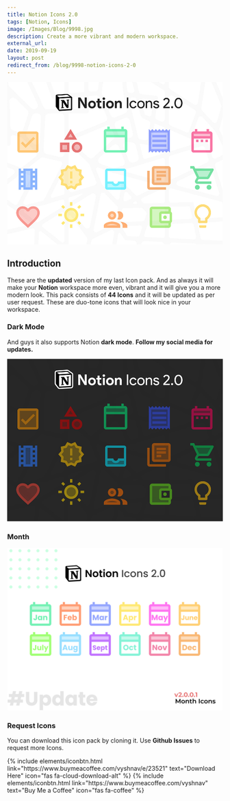 ```yaml
---
title: Notion Icons 2.0
tags: [Notion, Icons]
image: /Images/Blog/9998.jpg
description: Create a more vibrant and modern workspace.
external_url:
date: 2019-09-19
layout: post
redirect_from: /blog/9998-notion-icons-2-0
---
```


![alt text](/Images/Blog/9998.jpg "Notion Icons 2.0")

## **Introduction**

These are the **updated** version of my last Icon pack. And as always it will make your **Notion** workspace more even, vibrant and it will give you a more modern look. This pack consists of **44 Icons** and it will be updated as per user request. These are duo-tone icons that will look nice in your workspace.

### **Dark Mode**

And guys it also supports Notion **dark mode**. **Follow my social media for updates.**

![alt text](/Images/Blog/9998-1.jpg "Notion Icons 2.0")

### **Month**

![alt text](/Images/Blog/9998-2.png "Notion Icons 2.0")

### **Request Icons**
You can download this icon pack by cloning it.
Use **Github Issues** to request more Icons.

<p class="text-center">
{% include elements/iconbtn.html link="https://www.buymeacoffee.com/vyshnav/e/23521" text="Download Here" icon="fas fa-cloud-download-alt" %}
{% include elements/iconbtn.html link="https://www.buymeacoffee.com/vyshnav" text="Buy Me a Coffee" icon="fas fa-coffee" %}
</p>